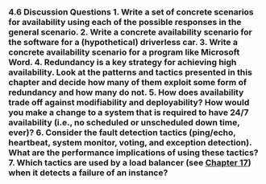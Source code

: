 ### 4.6 Discussion Questions 1. Write a set of concrete scenarios for availability using each of the possible responses in the general scenario. 2. Write a concrete availability scenario for the software for a (hypothetical) driverless car. 3. Write a concrete availability scenario for a program like Microsoft Word. 4. Redundancy is a key strategy for achieving high availability. Look at the patterns and tactics presented in this chapter and decide how many of them exploit some form of redundancy and how many do not. 5. How does availability trade off against modifiability and deployability? How would you make a change to a system that is required to have 24/7 availability (i.e., no scheduled or unscheduled down time, ever)? 6. Consider the fault detection tactics (ping/echo, heartbeat, system monitor, voting, and exception detection). What are the performance implications of using these tactics? 7. Which tactics are used by a load balancer (see [Chapter 17](ch17.xhtml#ch17)) when it detects a failure of an instance?